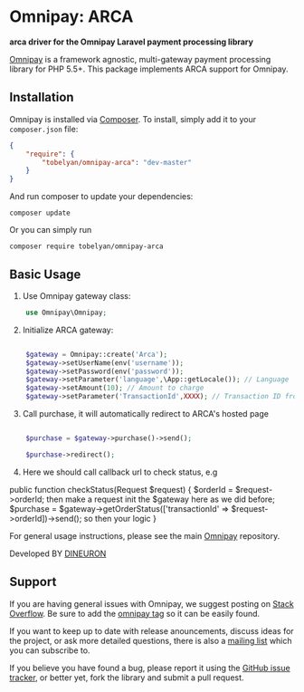 # Omnipay: ARCA

**arca driver for the Omnipay Laravel payment processing library**

[Omnipay](https://github.com/thephpleague/omnipay) is a framework agnostic, multi-gateway payment
processing library for PHP 5.5+. This package implements ARCA support for Omnipay.

## Installation

Omnipay is installed via [Composer](http://getcomposer.org/). To install, simply add it
to your `composer.json` file:

```json
{
    "require": {
        "tobelyan/omnipay-arca": "dev-master"
    }
}
```

And run composer to update your dependencies:

    composer update

Or you can simply run

    composer require tobelyan/omnipay-arca

## Basic Usage

1. Use Omnipay gateway class:

```php
    use Omnipay\Omnipay;
```

2. Initialize ARCA gateway:

```php

    $gateway = Omnipay::create('Arca');
    $gateway->setUserName(env('username'));
    $gateway->setPassword(env('password'));
    $gateway->setParameter('language',\App::getLocale()); // Language
    $gateway->setAmount(10); // Amount to charge
    $gateway->setParameter('TransactionId',XXXX); // Transaction ID from your system

```

3. Call purchase, it will automatically redirect to ARCA's hosted page

```php

    $purchase = $gateway->purchase()->send();

    $purchase->redirect();

```
4. Here we should call callback url to check status, e.g

public function checkStatus(Request $request) {
    $orderId = $request->orderId;
    then make a request
    init the $gateway here as we did before;
 $purchase = $gateway->getOrderStatus(['transactionId' => $request->orderId])->send();
 so then your logic
}

For general usage instructions, please see the main [Omnipay](https://github.com/thephpleague/omnipay)
repository.

Developed BY [DINEURON](https://dineuron.com)

## Support

If you are having general issues with Omnipay, we suggest posting on
[Stack Overflow](http://stackoverflow.com/). Be sure to add the
[omnipay tag](http://stackoverflow.com/questions/tagged/omnipay) so it can be easily found.

If you want to keep up to date with release anouncements, discuss ideas for the project,
or ask more detailed questions, there is also a [mailing list](https://groups.google.com/forum/#!forum/omnipay) which
you can subscribe to.

If you believe you have found a bug, please report it using the [GitHub issue tracker](https://github.com/thephpleague/omnipay-idram/issues),
or better yet, fork the library and submit a pull request.